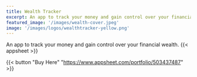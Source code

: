 ```yaml
---
title: Wealth Tracker
excerpt: An app to track your money and gain control over your financial wealth
featured_image: '/images/wealth-cover.jpeg'
image: '/images/logos/wealthtracker-yellow.png'
---
```


An app to track your money and gain control over your financial wealth.<!--more-->
{{< appsheet >}}

{{< button "Buy Here" "https://www.appsheet.com/portfolio/503437487" >}}


